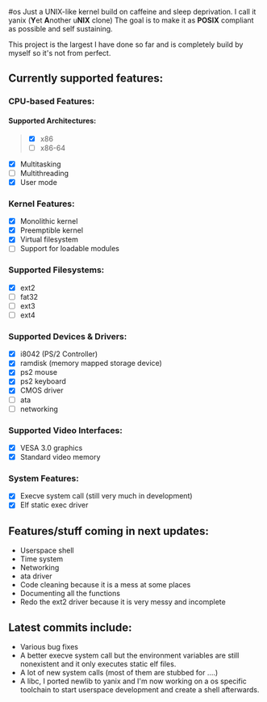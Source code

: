 #os
Just a UNIX-like kernel build on caffeine and 
sleep deprivation. I call it yanix (**Y**et **A**nother u**NIX** clone) The goal is to make it as **POSIX**
compliant as possible and self sustaining.

This project is the largest I have done so far
and is completely build by myself so it's not
from perfect.


## Currently supported features:
### CPU-based Features:
#### Supported Architectures:
> - [X] x86
> - [ ] x86-64

- [X] Multitasking
- [ ] Multithreading
- [X] User mode

### Kernel Features:
- [X] Monolithic kernel
- [X] Preemptible kernel
- [X] Virtual filesystem
- [ ] Support for loadable modules

### Supported Filesystems:
- [X] ext2
- [ ] fat32
- [ ] ext3
- [ ] ext4

### Supported Devices & Drivers:
- [X] i8042        (PS/2 Controller)
- [X] ramdisk      (memory mapped storage device)
- [X] ps2 mouse 
- [X] ps2 keyboard
- [X] CMOS driver
- [ ] ata
- [ ] networking

### Supported Video Interfaces:
- [X] VESA 3.0 graphics
- [X] Standard video memory

### System Features:
- [X] Execve system call (still very much in development)
- [X] Elf static exec driver

## Features/stuff coming in next updates:
- Userspace shell
- Time system
- Networking
- ata driver
- Code cleaning because it is a mess at some places
- Documenting all the functions 
- Redo the ext2 driver because it is very messy and incomplete

## Latest commits include:
- Various bug fixes
- A better execve system call but the environment variables are still nonexistent and it only executes static elf files.
- A lot of new system calls (most of them are stubbed for ....)
- A libc, I ported newlib to yanix and I'm now working on a os specific toolchain to start userspace development and create a shell afterwards.